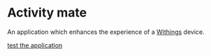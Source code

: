 # Activity mate

An application which enhances the experience of a [Withings](https://www.withings.com/be/en/) device.

[test the application](https://activity-mate.vercel.app/)
